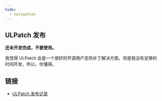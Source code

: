 ```yaml
---
hide:
  - navigation
---
```


## ULPatch 发布

**还未开发完成，不要使用。**

我觉得 ULPatch 会是一个很好的开源用户态热补丁解决方案，但是我没有足够的时间开发，所以，你懂得。


## 链接

- [ULPatch 发布记录](https://github.com/Rtoax/ulpatch/releases)

